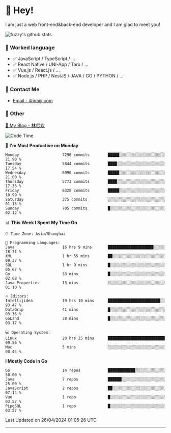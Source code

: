 # 👋 Hey!

I am just a web front-end&back-end developer and I am glad to meet you!

![fuzzy's github stats](https://github-readme-stats.vercel.app/api?username=JaydenForYou&&show_icons=true&&title_color=1abc9c&&icon_color=1abc9c)


### 📝 Worked language

- ✅ JavaScript / TypeScript / ...
- ✅ React Native / UNI-App / Taro / ...
- ✅ Vue.js / React.js / ...
- ✅ Node.js / PHP / NestJS / JAVA / GO / PYTHON / ...

### 📮 Contact Me

- [Email - i#iobiji.com](mailto:i@iobiji.com)


### 🤪 Other

[📌 My Blog - 林尽欢](https://iobiji.com)

<!--START_SECTION:waka-->
![Code Time](http://img.shields.io/badge/Code%20Time-471%20hrs%2031%20mins-blue)

📅 **I'm Most Productive on Monday** 

```text
Monday                   7296 commits        █████░░░░░░░░░░░░░░░░░░░░   21.90 % 
Tuesday                  5844 commits        ████░░░░░░░░░░░░░░░░░░░░░   17.54 % 
Wednesday                6996 commits        █████░░░░░░░░░░░░░░░░░░░░   21.00 % 
Thursday                 5773 commits        ████░░░░░░░░░░░░░░░░░░░░░   17.33 % 
Friday                   6328 commits        █████░░░░░░░░░░░░░░░░░░░░   18.99 % 
Saturday                 375 commits         ░░░░░░░░░░░░░░░░░░░░░░░░░   01.13 % 
Sunday                   705 commits         █░░░░░░░░░░░░░░░░░░░░░░░░   02.12 % 
```


📊 **This Week I Spent My Time On** 

```text
🕑︎ Time Zone: Asia/Shanghai

💬 Programming Languages: 
Java                     16 hrs 9 mins       ████████████████████░░░░░   78.71 % 
XML                      1 hr 55 mins        ██░░░░░░░░░░░░░░░░░░░░░░░   09.37 % 
SQL                      1 hr 9 mins         █░░░░░░░░░░░░░░░░░░░░░░░░   05.67 % 
Go                       33 mins             █░░░░░░░░░░░░░░░░░░░░░░░░   02.68 % 
Java Properties          13 mins             ░░░░░░░░░░░░░░░░░░░░░░░░░   01.10 % 

🔥 Editors: 
Intellijidea             19 hrs 10 mins      ███████████████████████░░   93.47 % 
DataGrip                 41 mins             █░░░░░░░░░░░░░░░░░░░░░░░░   03.36 % 
GoLand                   38 mins             █░░░░░░░░░░░░░░░░░░░░░░░░   03.17 % 

💻 Operating System: 
Linux                    20 hrs 25 mins      █████████████████████████   99.56 % 
Mac                      5 mins              ░░░░░░░░░░░░░░░░░░░░░░░░░   00.44 % 
```

**I Mostly Code in Go** 

```text
Go                       14 repos            ████████████░░░░░░░░░░░░░   50.00 % 
Java                     7 repos             ██████░░░░░░░░░░░░░░░░░░░   25.00 % 
JavaScript               2 repos             ██░░░░░░░░░░░░░░░░░░░░░░░   07.14 % 
Vue                      1 repo              █░░░░░░░░░░░░░░░░░░░░░░░░   03.57 % 
PLpgSQL                  1 repo              █░░░░░░░░░░░░░░░░░░░░░░░░   03.57 % 
```




 Last Updated on 26/04/2024 01:05:26 UTC
<!--END_SECTION:waka-->
---
